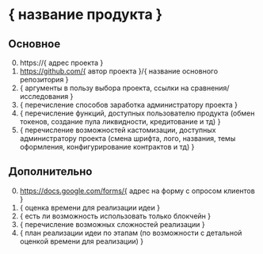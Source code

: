 # { название продукта }

## Основное

0. https://{ адрес проекта }
0. https://github.com/{ автор проекта }/{ название основного репозитория }
0. { аргументы в пользу выбора проекта, ссылки на сравнения/исследования }
0. { перечисление способов заработка администратору проекта }
0. { перечисление функций, доступных пользователю продукта (обмен токенов, создание пула ликвидности, кредитование и тд) }
0. { перечисление возможностей кастомизации, доступных администратору проекта (смена шрифта, лого, названия, темы оформления, конфигурирование контрактов и тд) }

## Дополнительно

0. https://docs.google.com/forms/{ адрес на форму с опросом клиентов }
0. { оценка времени для реализации идеи }
0. { есть ли возможность использовать только блокчейн }
0. { перечисление возможных сложностей реализации }
0. { план реализации идеи по этапам (по возможности с детальной оценкой времени для реализации) } 